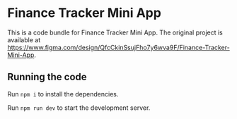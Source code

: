
  # Finance Tracker Mini App

  This is a code bundle for Finance Tracker Mini App. The original project is available at https://www.figma.com/design/QfcCkinSsujFho7y6wva9F/Finance-Tracker-Mini-App.

  ## Running the code

  Run `npm i` to install the dependencies.

  Run `npm run dev` to start the development server.
  